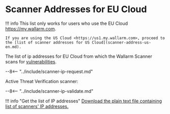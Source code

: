 [file-ips-list]: https://docs.wallarm.com/downloads/scanner-ip-addresses-eu.txt

# Scanner Addresses for EU Cloud

!!! info
    This list only works for users who use the EU Cloud <https://my.wallarm.com>.
    
    If you are using the US Cloud <https://us1.my.wallarm.com>, proceed to the [list of scanner addresses for US Cloud](scanner-address-us-en.md).

The list of ip addresses for EU Cloud from which the Wallarm Scanner scans for [vulnerabilities](../glossary-en.md#vulnerability).

--8<-- "../include/scanner-ip-request.md"

Active Threat Verification scanner:

--8<-- "../include/scanner-ip-validate.md"

!!! info "Get the list of IP addresses"
    [Download the plain text file containing list of scanners' IP addresses.][file-ips-list]
